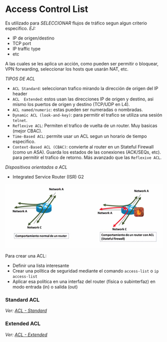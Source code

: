 # Access Control List

Es utilizado para _SELECCIONAR_ flujos de tráfico segun algun criterio especifico. _EJ:_
- IP de origen/destino
- TCP port
- IP traffic type
- etc

A las cuales se les aplica un acción, como pueden ser permitir o bloquear, VPN forwarding, seleccionar los hosts que usarán NAT, etc.

*TIPOS DE ACL*
- `ACL Standard`: seleccionan trafico mirando la dirección de origen del IP header
- `ACL  Extended`: estos usan las direcciones IP de origen y destino, asi mismo los puertos de origen y destino (TCP/UDP en L4).
- `ACL named/numeric`: estas pueden ser numeradas o nombradas.
- `Dynamic ACL (look-and-key)`: para permitir el trafico se utiliza una sesión `telnet`.
- `Reflexive ACL`: Permiten el trafico de vuelta de un router. Muy basicas (mejor CBAC).
- `Time-Based ACL`: permite usar un ACL segun un horario de tiempo especifico.
- `Context-Based ACL (CBAC)`: convierte al router en un Stateful Firewall (como un ASA). Guarda los estados de las conexiones (ACK/SEQs, etc). para permitir el trafico de retorno. Más avanzado que las `Reflexive ACL`.

_Dispositivos orientados a ACL_
- Integrated Service Router (ISR) G2

![](_anexos_/Screenshot%20from%202023-12-28%2009-57-15.png)

Para crear una ACL:
- Definir una lista interesante
- Crear una política de seguridad mediante el comando `access-list` o `ip access-list`
- Aplicar  esa política en una interfaz del router (física o subinterfaz) en modo entrada (in) o salida (out)

### Standard ACL 
_Ver: [ACL - Standard](ACL%20-%20Standard.md)_

### Extended ACL
_Ver: [ACL - Extended](ACL%20-%20Extended.md)_